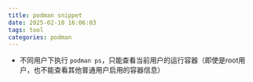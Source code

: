 ```yaml
---
title: podman snippet
date: 2025-02-10 16:06:03
tags: tool
categories: podman
---
```


- 不同用户下执行 `podman ps`，只能查看当前用户的运行容器（即使是root用户，也不能查看其他普通用户启用的容器信息）
